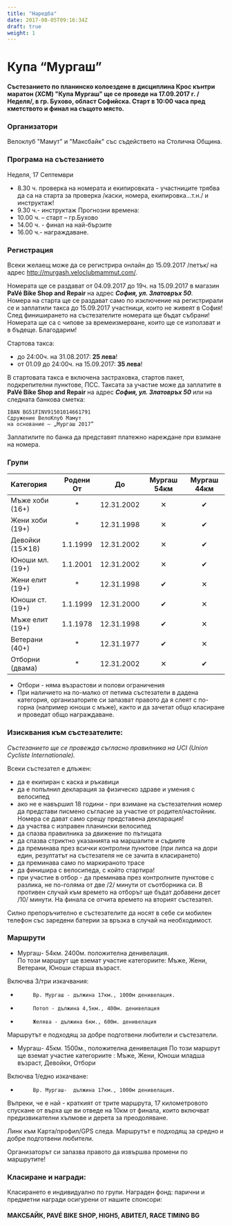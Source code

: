```yaml
---
title: "Наредба"
date: 2017-08-05T09:16:34Z
draft: true
weight: 1
---
```

# Купа “Мургаш”

#### Състезанието по планинско колоездене в дисциплина Крос кънтри маратон (XCM) "Купа Мургаш" ще се проведе на 17.09.2017 г. /Неделя/, в гр. Бухово, област Софийска. Старт в 10:00 часа пред кметството и финал на същото място.

### Организатори
Велоклуб "Мамут" и "Максбайк" със съдействето на Столична Община.

### Програма на състезанието
Неделя, 17 Септември

 - 8.30 ч. проверка на номерата и екипировката - участниците трябва да са на старта за проверка /каски, номера, екипировка...т.н./ и инструктаж!
 - 9.30 ч.- инструктаж
Прогнозни времена:
 - 10.00 ч. – старт – гр.Бухово
 - 14.00 ч. - финал на най-бързите
 - 16.00 ч.- награждаване.


### Регистрация
Всеки желаещ може да се регистрира онлайн до 15.09.2017 /петък/ на адрес http://murgash.veloclubmammut.com/.

Номерата ще се раздават от 04.09.2017 до 19ч. на 15.09.2017 в магазин **PaVé Bike Shop and Repair** на адрес ***София, ул. Златовръх 50***.  
Номера на старта ще се раздават само по изключение на регистрирали се и заплатили такса до 15.09.2017 участници, които не живеят в София!  
След финиширането на състезателите номерата ще бъдат събрани! Номерата ще са с чипове за времеизмерване, които ще се използват и в бъдеще. Благодарим!  

Стартова такса:  
 -  до 24:00ч. на 31.08.2017: **25 лева**!  
 -  от 01.09 до 24:00ч. на 15.09.2017: **35 лева**!  

В стартовата такса е включена застраховка, стартов пакет, подкрепителни пунктове, ПСС. Таксата за участие може да заплатите в **PaVé Bike Shop and Repair** на адрес ***София, ул. Златовръх 50*** или на следната банкова сметка:
```
IBAN BG51FINV91501014661791
Сдружение ВелоКлуб Мамут
на основание – „Мургаш 2017”
```
Заплатилите по банка да представят платежно нареждане при взимане на номера.

### Групи



Категория    | Родени От |      До    | Мургаш 54км | Мургаш 44км
:-----------------|:---------:|:----------:|:-----------:|:-----:
 Мъже хоби (16+)  |     *     | 12.31.2002 |      ✕      | ✔
 Жени хоби (19+)  |     *     | 12.31.1998 |      ✕      | ✔
 Девойки (15✕18)  | 1.1.1999  | 12.31.2002 |      ✕      | ✔
 Юноши мл. (19+)  | 1.1.2001  | 12.31.2002 |      ✕      | ✔
 Жени елит (19+)  |     *     | 12.31.1998 |      ✔      | ✕
 Юноши ст. (19+)  | 1.1.1999  | 12.31.2000 |      ✔      | ✕
 Мъже елит (19+)  | 1.1.1978  | 12.31.1998 |      ✔      | ✕
 Ветерани  (40+)  |     *     | 12.31.1977 |      ✔      | ✕
 Отборни (двама)  |     *     | 12.31.2002 |      ✕      | ✔


- Oтбори - няма възрастови и полови ограничения
- При наличието на по-малко от петима състезатели в дадена категория, организаторите си запазват правото да я слеят с по-горна (например юноши с мъже), както и да зачетат общо класиране и проведат общо награждаване.  

### Изисквания към състезателите:  
*Състезанието ще се провежда съгласно правилника на UCI (Union Cycliste Internationale).*  
  
 Всеки състезател е длъжен:  
 - да e екипиран с каска и ръкавици  
 - да e попълнил декларация за физическо здраве и умения с велосипед  
 - ако не е навършил 18 години - при взимане на състезателния номер да представи писмено съгласие за участие от родител/настойник. Номера се дават само срещу представена декларация!  
 - да участва с изправен планински велосипед  
 - да спазва правилника за движение по пътищата  
 - да спазва стриктно указанията на маршалите и съдиите  
 - да преминава през всички контролни пунктове (при липса на дори един, резултатът на състезателя не се зачита в класирането)  
 - да преминава само по маркираното трасе  
 - да финишира с велосипеда, с който стартира!  
 - при участие в отбор - да преминава през контролните пунктове с разлика, не по-голяма от две /2/ минути от съотборника си. В противен случай към времето на отборът ще бъдат добавени десет /10/ минути. На финала се отчита времето на вторият състезател.  

Силно препоръчително е състезателите да носят в себе си мобилен телефон със заредени батерии за връзка в случай на необходимост.

### Маршрути
 
* Мургаш- 54км. 2400м. положителна денивелация.  
По този маршрут ще вземат участие категориите: Мъже, Жени, Ветерани, Юноши старша възраст.   

Включва 3/три изкачвания:
 -          Вр. Мургаш - дължина 17км., 1000м денивелация.
 -          Потоп - дължина 4,5км., 400м. денивелация
 -          Желява - дължина 6км., 600м. денивелация

Маршрутът е подходящ за добре подготвени любители и състезатели.
 
* Мургаш- 45км. 1500м., положителна денивелация
По този маршрут ще вземат участие категориите : Мъже, Жени, Юноши младша възраст, Девойки, Отбори
 
Включва 1/едно изкачване:
 -          Вр. Мургаш-  дължина 17км., 1000м денивелация.

Въпреки, че е най - краткият от трите маршрута, 17 километровото спускане от върха ще ви отведе на 10км от финала, които  включват предизвикателни хълмове и дерета  за преодоляване.

Линк към Карта/профил/GPS следа.
Маршрутът е подходящ за средно и добре подготвени любители.

Организаторът си запазва правото да извършва промени по маршрутите!

### Класиране и награди:
Класирането е индивидуално по групи.
Награден фонд: парични и предметни награди осигурени от нашите спонсори: 

#### МАКСБАЙК, PAVÉ BIKE SHOP, HIGH5, АВИТЕЛ, RACE TIMING BG



